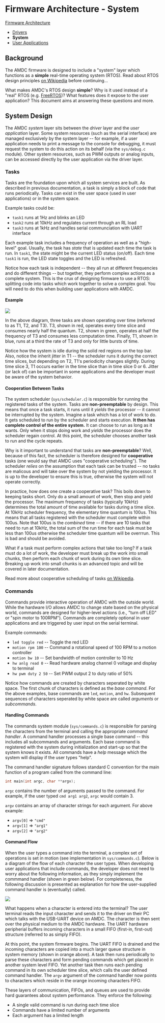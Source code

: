 # Firmware Architecture - System

[Firmware Architecture](Firmware-Architecture.md)
- [Drivers](Firmware-Arch-Drivers.md)
- **System**
- [User Applications](Firmware-Arch-UserApps.md)

## Background

The AMDC firmware is designed to include a "system" layer which functions as a **simple** real-time operating system (RTOS). Read about RTOS design principles [on Wikipedia](https://en.wikipedia.org/wiki/Real-time_operating_system) before continuing...

What makes AMDC's RTOS design **simple**? Why is it used instead of a "real" RTOS (e.g. [FreeRTOS](https://www.freertos.org/))? What features does it expose to the user application? This document aims at answering these questions and more.

## System Design

The AMDC *system* layer sits between the *driver* layer and the *user application* layer. Some system resources (such as the serial interface) are managed exclusively by the system layer -- for example, if a user application needs to print a message to the console for debugging, it must request the system to do this action on its behalf (via the `sys/debug.c` module). Other system resources, such as PWM outputs or analog inputs, can be accessed directly by the user application via the driver layer.

### Tasks

Tasks are the foundation upon which all system services are built. As described in previous documentation, a task is simply a block of code that runs periodically. Tasks can exist in the user space (used in user applications) or in the system space.

Example tasks could be:
- `task1` runs at 1Hz and blinks an LED
- `task2` runs at 10kHz and regulates current through an RL load
- `task3` runs at 1kHz and handles serial communciation with UART interface

Each example task includes a frequency of operation as well as a "high-level" goal. Usually, the task has *state* that is updated each time the task is run. In `task1`, the state might be the current LED status (on/off). Each time `task1` is run, the LED state toggles and the LED is refreshed.

Notice how each task is independent -- they all run at different frequencies and do different things -- but together, they perform complex actions as a complete system. This is the crux of designing firmware to use a RTOS: splitting code into tasks which work together to solve a complex goal. You will need to do this when building user applications with AMDC.

#### Example

<img src="images/arch/tasks-example.svg" />

In the above diagram, three tasks are shown operating over time (referred to as T1, T2, and T3). T3, shown in red, operates every time slice and consumes nearly half the quantum. T2, shown in green, operates at half the frequency of T3 and consumes less computation time. Finally, T1, shown in blue, runs at a third the rate of T3 and only for little bursts of time.

Notice how the system is idle during the solid red regions on the top bar. Also, notice the inherit jitter in T1 -- the scheduler runs it during the correct time slices, but depending on T2, T1's periodicity changes slightly. During time slice 3, T1 occurs earlier in the time slice than in time slice 0 or 6. Jitter (or lack of) can be important in some applications and the developer must be aware of the system behavior.

#### Cooperation Between Tasks

The system scheduler (`sys/scheduler.c`) is responsible for running the registered tasks of the system. Tasks are **non-preemptable** by design. This means that once a task starts, it runs until it *yields* the processor -- it cannot be interrupted by the system. Imagine a task which has a lot of work to do. It gets scheduled to run by the scheduler and starts execution. **It then has complete control of the entire system.** It can choose to run as long as it wants. Only when it stops doing work and *yields* the processor does the scheduler regain control. At this point, the scheduler chooses another task to run and the cycle repeats.

Why is it important to understand that tasks are **non-preemptable**? Well, because of this fact, the scheduler is therefore designed for **cooperative** tasks (one would say that AMDC uses "cooperative scheduling"). The scheduler *relies* on the assumption that each task can be trusted -- no tasks are malicous and will take over the system by not yielding the processor. It is up to the developer to ensure this is true, otherwise the system will not operate correctly.

In practice, how does one create a cooperative task? This boils down to keeping tasks short. Only do a small amount of work, then stop and yield the processor. The maximum frequency of tasks (typically 10kHz) determines the total amount of time available for tasks during a time slice. At 10kHz scheduler frequency, the elementary time quantum is 100us. This means that all tasks registered with the scheduler must complete within 100us. Note that 100us is the *combined* time -- if there are 10 tasks that need to run at 10kHz, the total sum of the run time for each task must be less than 100us otherwise the scheduler time quantum will be overrrun. This is bad and should be avoided. 

What if a task must perform complex actions that take too long? If a task must do a lot of work, the developer must break up the work into small chunks, then perform each chunk of work during its own time slice. Breaking up work into small chunks is an advanced topic and will be covered in later documentation.

Read more about cooperative scheduling of tasks [on Wikipedia](https://en.wikipedia.org/wiki/Cooperative_multitasking).

### Commands

Commands provide interactive operation of AMDC with the outside world. While the hardware I/O allows AMDC to change state based on the physical world, commands are designed for higher-level actions (i.e., "turn off LED" or "spin motor to 100RPM"). Commands are completely optional in user applications and are triggered by user input on the serial terminal.

Example commands:
- `led toggle red` -- Toggle the red LED
- `motion rpm 100` -- Command a rotational speed of 100 RPM to a motion controller
- `motion bw 10` -- Set bandwidth of motion controller to 10 Hz
- `hw anlg read 0` -- Read hardware analog channel 0 voltage and display to terminal
- `hw pwm duty 2 50` -- Set PWM output 2 to duty ratio of 50%

Notice how commands are created by characters seperated by white space. The first chunk of characters is defined as the *base command*. For the above examples, base commands are `led`, `motion`, and `hw`. Subsequent sequences of characters seperated by white space are called *arguments* or *subcommands*.

#### Handling Commands

The commands system module (`sys/commands.c`) is responsible for parsing the characters from the terminal and calling the appropriate *command handler*. A command handler processes a single base command -- this includes all subcommands and arguments. Each base command is registered with the system during initialization and start-up so that the system knows it exists. All commands have a *help* message which the system will display if the user types "help".

The command handler signature follows standard C convention for the main function of a program called from the command line:

```C
int main(int argc, char **argv);
```

`argc` contains the number of arguments passed to the command. For example, if the user typed `cmd arg1 arg2`, `argc` would contain 3.

`argv` contains an array of character strings for each argument. For above example:
- `argv[0]` => `"cmd"`
- `argv[1]` => `"arg1"`
- `argv[2]` => `"arg2"`

#### Command Flow

When the user types a command into the terminal, a complex set of operations is set in motion (see implementation in `sys/commands.c`). Below is a diagram of the flow of each character the user types. When developing user applications that include commands, the developer does not need to worry about the following information, as they simply implement the commmand handler (shown in green below). For completeness, the following discussion is presented as explanation for how the user-supplied command handler is (eventually) called.

<img src="images/arch/cmd-flow.svg" />

What happens when a character is entered into the terminal? The user terminal reads the input character and sends it to the driver on their PC which talks with the USB-UART device on AMDC. The character is then sent over the physical medium to the AMDC hardware. The UART hardware peripherial buffers incoming characters in a small FIFO (first-in, first-out) structure (referred to as simply FIFO).

At this point, the system firmware begins. The UART FIFO is drained and the incoming characters are copied into a much larger queue structure in system memory (shown in orange above). A task then runs periodically to parse these characters and form pending commands which get placed in another system level FIFO. Yet another task then runs each pending command in its own scheduler time slice, which calls the user defined command handler. The `argv` argument of the command handler now points to characters which reside in the orange incoming characters FIFO.

These layers of communication, FIFOs, and queues are used to provide hard guarantees about system performance. They enforce the following:
- A single valid command is run during each time slice
- Commands have a limited number of arguments
- Each argument has a limited length
